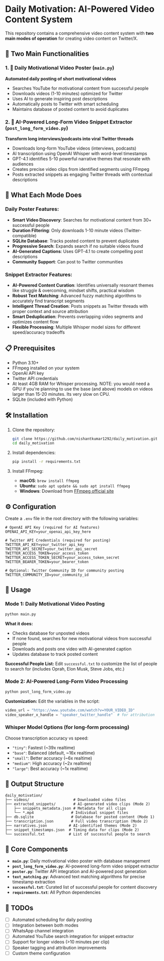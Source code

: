 # Daily Motivation: AI-Powered Video Content System

This repository contains a comprehensive video content system with **two main modes of operation** for creating video content on Twitter/X.

## 🎯 Two Main Functionalities

### 1. 📱 Daily Motivational Video Poster (`main.py`)
**Automated daily posting of short motivational videos**
- Searches YouTube for motivational content from successful people
- Downloads videos (1-10 minutes) optimized for Twitter
- Uses AI to generate inspiring post descriptions
- Automatically posts to Twitter with smart scheduling
- Maintains database of posted content to avoid duplicates

### 2. 🧠 AI-Powered Long-Form Video Snippet Extractor (`post_long_form_video.py`)
**Transform long interviews/podcasts into viral Twitter threads**
- Downloads long-form YouTube videos (interviews, podcasts)
- AI transcription using OpenAI Whisper with word-level timestamps
- GPT-4.1 identifies 5-10 powerful narrative themes that resonate with audiences
- Creates precise video clips from identified segments using FFmpeg
- Posts extracted snippets as engaging Twitter threads with contextual descriptions

## 🚀 What Each Mode Does

### Daily Poster Features:
- **Smart Video Discovery**: Searches for motivational content from 30+ successful people
- **Duration Filtering**: Only downloads 1-10 minute videos (Twitter-compatible)
- **SQLite Database**: Tracks posted content to prevent duplicates
- **Progressive Search**: Expands search if no suitable videos found
- **AI-Generated Captions**: Uses GPT-4.1 to create compelling post descriptions
- **Community Support**: Can post to Twitter communities

### Snippet Extractor Features:
- **AI-Powered Content Curation**: Identifies universally resonant themes like struggle & overcoming, mindset shifts, practical wisdom
- **Robust Text Matching**: Advanced fuzzy matching algorithms to accurately find transcript segments
- **Intelligent Thread Creation**: Posts snippets as Twitter threads with proper context and source attribution
- **Smart Deduplication**: Prevents overlapping video segments and optimizes content flow
- **Flexible Processing**: Multiple Whisper model sizes for different speed/accuracy tradeoffs

## 📋 Prerequisites

- Python 3.10+
- FFmpeg installed on your system
- OpenAI API key
- Twitter API credentials
- At least 4GB RAM for Whisper processing. NOTE: you would need a GPU if you're planning to use the base (and above) models on videos larger than 15-20 minutes. Its very slow on CPU.
- SQLite (included with Python)

## 🛠 Installation

1. Clone the repository:
   ```bash
   git clone https://github.com/nishantkumar1292/daily_motivation.git
   cd daily_motivation
   ```

2. Install dependencies:
   ```bash
   pip install -r requirements.txt
   ```

3. Install FFmpeg:
   - **macOS**: `brew install ffmpeg`
   - **Ubuntu**: `sudo apt update && sudo apt install ffmpeg`
   - **Windows**: Download from [FFmpeg official site](https://ffmpeg.org/download.html)

## ⚙️ Configuration

Create a `.env` file in the root directory with the following variables:

```env
# OpenAI API Key (required for AI features)
OPENAI_API_KEY=your_openai_api_key_here

# Twitter API Credentials (required for posting)
TWITTER_API_KEY=your_twitter_api_key
TWITTER_API_SECRET=your_twitter_api_secret
TWITTER_ACCESS_TOKEN=your_access_token
TWITTER_ACCESS_TOKEN_SECRET=your_access_token_secret
TWITTER_BEARER_TOKEN=your_bearer_token

# Optional: Twitter Community ID for community posting
TWITTER_COMMUNITY_ID=your_community_id
```

## 🚀 Usage

### Mode 1: Daily Motivational Video Posting
```bash
python main.py
```
**What it does:**
- Checks database for unposted videos
- If none found, searches for new motivational videos from successful people
- Downloads and posts one video with AI-generated caption
- Updates database to track posted content

**Successful People List:** Edit `successful.txt` to customize the list of people to search for (includes Oprah, Elon Musk, Steve Jobs, etc.)

### Mode 2: AI-Powered Long-Form Video Processing
```bash
python post_long_form_video.py
```
**Customization:** Edit the variables in the script:
```python
video_url = "https://www.youtube.com/watch?v=YOUR_VIDEO_ID"
video_speaker_x_handle = "speaker_twitter_handle"  # for attribution
```

### Whisper Model Options (for long-form processing)
Choose transcription accuracy vs speed:
- `"tiny"`: Fastest (~39x realtime)
- `"base"`: Balanced (default, ~16x realtime)
- `"small"`: Better accuracy (~6x realtime)
- `"medium"`: High accuracy (~2x realtime)
- `"large"`: Best accuracy (~1x realtime)

## 📁 Output Structure

```
daily_motivation/
├── videos/                    # Downloaded video files
├── extracted_snippets/        # AI-generated video clips (Mode 2)
│   ├── snippets_metadata.json # Metadata for all clips
│   └── *.mp4                 # Individual snippet files
├── db.sqlite                 # Database for posted content (Mode 1)
├── transcription.json        # Full video transcription (Mode 2)
├── narratives.json          # AI-identified themes (Mode 2)
├── snippet_timestamps.json  # Timing data for clips (Mode 2)
└── successful.txt           # List of successful people to search
```

## 🔧 Core Components

- **`main.py`**: Daily motivational video poster with database management
- **`post_long_form_video.py`**: AI-powered long-form video snippet extractor
- **`poster.py`**: Twitter API integration and AI-powered post generation
- **`text_matching.py`**: Advanced text matching algorithms for precise timestamp extraction
- **`successful.txt`**: Curated list of successful people for content discovery
- **`requirements.txt`**: All Python dependencies


## 🎯 TODOs

- [ ] Automated scheduling for daily posting
- [ ] Integration between both modes
- [ ] WhatsApp channel integration
- [ ] Automated YouTube search integration for snippet extractor
- [ ] Support for longer videos (>10 minutes per clip)
- [ ] Speaker tagging and attribution improvements
- [ ] Custom theme configuration

